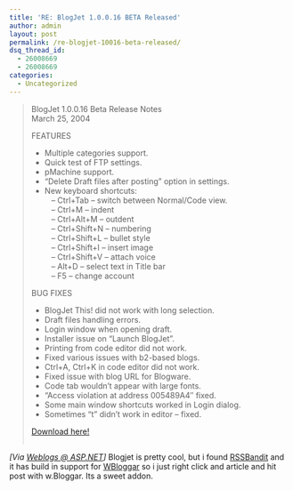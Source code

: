 ```yaml
---
title: 'RE: BlogJet 1.0.0.16 BETA Released'
author: admin
layout: post
permalink: /re-blogjet-10016-beta-released/
dsq_thread_id:
  - 26008669
  - 26008669
categories:
  - Uncategorized
---
```

> BlogJet 1.0.0.16 Beta Release Notes  
> March 25, 2004
> 
> FEATURES  
> * Multiple categories support.  
> * Quick test of FTP settings.  
> * pMachine support.  
> * &#8220;Delete Draft files after posting&#8221; option in settings.  
> * New keyboard shortcuts:  
> &nbsp;&nbsp; &#8211; Ctrl+Tab &#8211; switch between Normal/Code view.  
> &nbsp;&nbsp; &#8211; Ctrl+M &#8211; indent  
> &nbsp;&nbsp; &#8211; Ctrl+Alt+M &#8211; outdent  
> &nbsp;&nbsp; &#8211; Ctrl+Shift+N &#8211; numbering  
> &nbsp;&nbsp; &#8211; Ctrl+Shift+L &#8211; bullet style  
> &nbsp;&nbsp; &#8211; Ctrl+Shift+I &#8211; insert image  
> &nbsp;&nbsp; &#8211; Ctrl+Shift+V &#8211; attach voice  
> &nbsp;&nbsp; &#8211; Alt+D &#8211; select text in Title bar  
> &nbsp;&nbsp; &#8211; F5 &#8211; change account
> 
> BUG FIXES  
> * BlogJet This! did not work with long selection.  
> * Draft files handling errors.  
> * Login window when opening draft.  
> * Installer issue on &#8220;Launch BlogJet&#8221;.  
> * Printing from code editor did not work.  
> * Fixed various issues with b2-based blogs.  
> * Ctrl+A, Ctrl+K in code editor did not work.  
> * Fixed issue with blog URL for Blogware.  
> * Code tab wouldn&#8217;t appear with large fonts.  
> * &#8220;Access violation at address 005489A4&#8243; fixed.  
> * Some main window shortcuts worked in Login dialog.  
> * Sometimes &#8220;t&#8221; didn&#8217;t work in editor &#8211; fixed.
> 
> [Download here!][1]
> 
> <img src ="http://weblogs.asp.net/mhawley/aggbug/96830.aspx" width = "1" height = "1" />

*[Via [Weblogs @ ASP.NET][2]]* Blogjet is pretty cool, but i found [RSSBandit][3] and it has build in support for [WBloggar][4] so i just right click and article and hit post with w.Bloggar. Its a sweet addon.

 [1]: http://blogjet.com/download/
 [2]: http://weblogs.asp.net/mhawley/archive/2004/03/26/96830.aspx
 [3]: http://www.rssbandit.org
 [4]: http://www.wbloggar.com